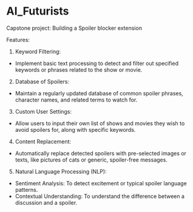 # AI_Futurists
Capstone project: Building a Spoiler blocker extension

Features:
1. Keyword Filtering:
 - Implement basic text processing to detect and filter out specified keywords or phrases related to the show or movie.
2. Database of Spoilers:
 - Maintain a regularly updated database of common spoiler phrases, character names, and related terms to watch for.
3. Custom User Settings:
 - Allow users to input their own list of shows and movies they wish to avoid spoilers for, along with specific keywords.
4. Content Replacement:
 - Automatically replace detected spoilers with pre-selected images or texts, like pictures of cats or generic, spoiler-free messages.
5. Natural Language Processing (NLP):
 - Sentiment Analysis: To detect excitement or typical spoiler language patterns.
 - Contextual Understanding: To understand the difference between a discussion and a spoiler.
